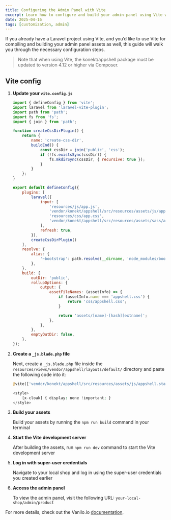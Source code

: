 ```yaml
---
title: Configuring the Admin Panel with Vite
excerpt: Learn how to configure and build your admin panel using Vite with Laravel.
date: 2025-04-16
tags: [customization, admin]
---
```


If you already have a Laravel project using Vite, and you’d like to use Vite for compiling and building your admin panel assets as well, this guide will walk you through the necessary configuration steps.

> Note that when using Vite, the konekt/appshell package must be updated to version 4.12 or higher via Composer.

## Vite config

1. **Update your `vite.config.js`**

    ```js
    import { defineConfig } from 'vite';
    import laravel from 'laravel-vite-plugin';
    import path from 'path';
    import fs from 'fs';
    import { join } from 'path';
    
    function createCssDirPlugin() {
        return {
            name: 'create-css-dir',
            buildEnd() {
                const cssDir = join('public', 'css');
                if (!fs.existsSync(cssDir)) {
                    fs.mkdirSync(cssDir, { recursive: true });
                }
            }
        };
    }
    
    export default defineConfig({
        plugins: [
            laravel({
                input: [
                    'resources/js/app.js',
                    'vendor/konekt/appshell/src/resources/assets/js/appshell.standalone.esm.js',
                    'resources/css/app.css',
                    'vendor/konekt/appshell/src/resources/assets/sass/appshell.sass',
                ],
                refresh: true,
            }),
            createCssDirPlugin()
        ],
        resolve: {
            alias: {
                '~bootstrap': path.resolve(__dirname, 'node_modules/bootstrap'),
            },
        },
        build: {
            outDir: 'public',
            rollupOptions: {
                output: {
                    assetFileNames: (assetInfo) => {
                        if (assetInfo.name === 'appshell.css') {
                            return 'css/appshell.css';
                        }
    
                        return 'assets/[name]-[hash][extname]';
                    },
                },
            },
            emptyOutDir: false,
        },
    });
    ```

2. **Create a `_js.blade.php` file**  
    
    Next, create a `_js.blade.php` file inside the `resources/views/vendor/appshell/layouts/default/` directory and paste the following code into it:

    ```php
    @vite(['vendor/konekt/appshell/src/resources/assets/js/appshell.standalone.esm.js'])
    
    <style>
        [x-cloak] { display: none !important; }
    </style>
    ```
   
3. **Build your assets**  
    
    Build your assets by running the `npm run build` command in your terminal


4. **Start the Vite development server**  
    
    After building the assets, run `npm run dev` command to start the Vite development server


5. **Log in with super-user credentials**  
    
    Navigate to your local shop and log in using the super-user credentials you created earlier


6. **Access the admin panel**  
    
    To view the admin panel, visit the following URL: `your-local-shop/admin/product`

For more details, check out the Vanilo.io [documentation](https://vanilo.io/docs/4.x/admin-installation).
